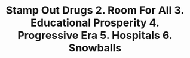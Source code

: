 ---
pid: WS52
title: 1. Stamp Out Drugs 2. Room For All 3. Educational Prosperity 4. Progressive
  Era 5. Hospitals 6. Snowballs
location_transcription: 1. Kensington 2. Gayborhood 3. Penn Park 4. City Hall 5. 34th
  & Spruce 6. South Philly
zipcode: '19106'
outside_phl: 
neighborhood: Society Hill,Old City
age: 
age_range: 
instagram: 
image_file_name: WS_52.jpg
proposal_transcription: |-
  1. Kensington Stamp out drugs
  2. Gayborhood Phila freedom, rock, sun, quaker, rainbow
  3. Penn Park //The only thing more expensive then education is Ignorance// - Ben Franklin
  Philly, Jeff, PCOM, PENN, PCP, Temple, University of Art, Drexel, Moore
  4. Dick Dilworth major/Joe Clark senator
  Progressive era City Hall
  5. 34th+Spruce First hospital and still evolving leading hospitals nationwide
  Hahnemann, Penn, Jeff, Temple, Childrens
  6. South Philly Eagles fan throwing snow balls at Santa
topic: Education,Health,Inclusivity,Neighborhoods,Philadelphia,Politics,Sports
topic_summary: 0, 0, 0, 0, 0, 0, 0
type: Conceptual,Image
keywords_other: hospital, medicine, drug use
credit: 
image_labels: 
twitter: 
facebook: 
permalink: "/monuments/ws52/"
layout: item-page
---